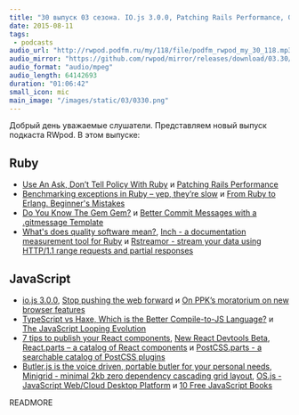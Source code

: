 ```yaml
---
title: "30 выпуск 03 сезона. IO.js 3.0.0, Patching Rails Performance, Gem Gem, Inch, TypeScript vs Haxe, Butler.js и прочее"
date: 2015-08-11
tags:
 - podcasts
audio_url: "http://rwpod.podfm.ru/my/118/file/podfm_rwpod_my_30_118.mp3"
audio_mirror: "https://github.com/rwpod/mirror/releases/download/03.30/0330.mp3"
audio_format: "audio/mpeg"
audio_length: 64142693
duration: "01:06:42"
small_icon: mic
main_image: "/images/static/03/0330.png"
---
```


Добрый день уважаемые слушатели. Представляем новый выпуск подкаста RWpod. В этом выпуске:

## Ruby

 - [Use An Ask, Don’t Tell Policy With Ruby](http://blog.codeship.com/use-ask-dont-tell-policy-ruby/) и [Patching Rails Performance](http://engineering.heroku.com/blogs/2015-08-06-patching-rails-performance/)
 - [Benchmarking exceptions in Ruby – yep, they’re slow](http://blog.honeybadger.io/benchmarking-exceptions-in-ruby-yep-theyre-slow/) и [From Ruby to Erlang. Beginner's Mistakes](http://homeonrails.com/2015/08/from-ruby-to-erlang/)
 - [Do You Know The Gem Gem?](http://xavier.nayrac.eu/2015/08/03/do-you-know-the-gem-gem/) и [Better Commit Messages with a .gitmessage Template](https://robots.thoughtbot.com/better-commit-messages-with-a-gitmessage-template)
 - [What's does quality software mean?](http://blog.excelwithcode.com/define-quality-software.html), [Inch - a documentation measurement tool for Ruby](http://trivelop.de/inch/) и [Rstreamor - stream your data using HTTP/1.1 range requests and partial responses](https://github.com/ndea/rstreamor)

## JavaScript

 - [io.js 3.0.0](https://github.com/nodejs/io.js/blob/master/CHANGELOG.md), [Stop pushing the web forward](http://www.quirksmode.org/blog/archives/2015/07/stop_pushing_th.html) и [On PPK’s moratorium on new browser features](https://dev.opera.com/articles/on-a-moratorium-on-new-browser-features/)
 - [TypeScript vs Haxe, Which is the Better Compile-to-JS Language?](http://blog.onthewings.net/2015/08/05/typescript-vs-haxe/) и [The JavaScript Looping Evolution](http://developer.telerik.com/featured/the-javascript-looping-evolution/)
 - [7 tips to publish your React components](http://arqex.com/1072/7-tips-to-publish-your-react-components), [New React Devtools Beta](http://facebook.github.io/react/blog/2015/08/03/new-react-devtools-beta.html), [React.parts – a catalog of React components](http://react.parts/native-ios) и [PostCSS.parts - a searchable catalog of PostCSS plugins](http://postcss.parts/)
 - [Butler.js is the voice driven, portable butler for your personal needs](https://github.com/720kb/butler), [Minigrid - minimal 2kb zero dependency cascading grid layout](http://alves.im/minigrid/), [OS.js - JavaScript Web/Cloud Desktop Platform](http://os.js.org/) и [10 Free JavaScript Books](http://sixrevisions.com/javascript/free-javascript-books/)

READMORE

